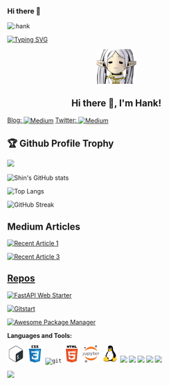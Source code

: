 ### Hi there 👋

<!--
**cyhank/cyhank** is a ✨ _special_ ✨ repository because its `README.md` (this file) appears on your GitHub profile.

Here are some ideas to get you started:

- 🔭 I’m currently working on ...
- 🌱 I’m currently learning ...
- 👯 I’m looking to collaborate on ...
- 🤔 I’m looking for help with ...
- 💬 Ask me about ...
- 📫 How to reach me: ...
- 😄 Pronouns: ...
- ⚡ Fun fact: ...
-->
<img src="https://count.getloli.com/get/@:Hank" alt=":hank" />

[![Typing SVG](https://readme-typing-svg.herokuapp.com?multiline=true&width=500&lines=Full-stack+web+and+app+developer.++++++++++)](https://git.io/typing-svg)

<p align="center">
  <img width="92" src="https://github.com/cyhank/cyhank/blob/main/file/DM_20220611232127_001.png?raw=true" />
</p>  
<h2 align="center">Hi there 👋, I'm Hank!</h2>


<a href="https://blog.codewithshin.com/" target="blank">Blog: <img align="center" src="https://cdn.jsdelivr.net/npm/simple-icons@3.0.1/icons/medium.svg" alt="Medium" height="30" width="40" /></a> <a href="https://twitter.com/hank" target="blank">Twitter: <img align="center" src="https://cdn.jsdelivr.net/npm/simple-icons@3.0.1/icons/twitter.svg" alt="Medium" height="30" width="40" /></a>

<h2>🏆 Github Profile Trophy</h2>
<img width=800 src="https://github-profile-trophy.vercel.app/?username=hank&column=9&theme=gruvbox&no-frame=true"/>

![Shin's GitHub stats](https://github-readme-stats.vercel.app/api?username=hank&show_icons=true&theme=tokyonight)


![Top Langs](https://github-readme-stats.vercel.app/api/top-langs/?username=hank&layout=compact)

![GitHub Streak](https://github-readme-streak-stats.herokuapp.com?user=hank&theme=neon-palenight&hide_border=true)

## Medium Articles

 <a target="_blank" href="https://github-readme-medium-recent-article.vercel.app/medium/@shinichiokada/0"><img src="https://github-readme-medium-recent-article.vercel.app/medium/@shinichiokada/0" alt="Recent Article 1">

<a target="_blank" href="https://github-readme-medium-recent-article.vercel.app/medium/@shinichiokada/2"><img src="https://github-readme-medium-recent-article.vercel.app/medium/@shinichiokada/2" alt="Recent Article 3">

## Repos

[![FastAPI Web Starter](https://github-readme-stats.vercel.app/api/pin/?username=hank&repo=fastapi-web-starter&show_owner=true)](https://github.com/hank/fastapi-web-starter)

[![Gitstart](https://github-readme-stats.vercel.app/api/pin/?username=hank&repo=gitstart&show_owner=true)](https://github.com/hank/gitstart)

[![Awesome Package Manager](https://github-readme-stats.vercel.app/api/pin/?username=hank&repo=awesome&show_owner=true)](https://github.com/hank/awesome)



**Languages and Tools:**  

<code><img src="https://raw.githubusercontent.com/devicons/devicon/master/icons/bash/bash-original.svg" alt="bash" width="40" height="40"/></code>
<code><img src="https://raw.githubusercontent.com/devicons/devicon/master/icons/css3/css3-original-wordmark.svg" alt="css3" width="40" height="40"/></code>
<code><img src="https://www.vectorlogo.zone/logos/git-scm/git-scm-icon.svg" alt="git" width="40" height="40"/></code>
<code><img src="https://raw.githubusercontent.com/devicons/devicon/master/icons/html5/html5-original-wordmark.svg" alt="html5" width="40" height="40"/></code>
<code><img src="https://raw.githubusercontent.com/devicons/devicon/master/icons/jupyter/jupyter-original-wordmark.svg" alt="Jupyter" width="40" height="40"/></code>
<code><img src="https://raw.githubusercontent.com/devicons/devicon/master/icons/linux/linux-original.svg" alt="linux" width="40" height="40"/></code>
<code><img height="40" src="https://raw.githubusercontent.com/hank/hank/master/assets/python.png"></code>
<code><img height="40" src="https://raw.githubusercontent.com/hank/hank/master/assets/javascript.png"></code>
<code><img height="40" src="https://raw.githubusercontent.com/hank/hank/master/assets/php.png"></code>
<code><img height="40" src="https://raw.githubusercontent.com/hank/hank/master/assets/visual-studio-code.png"></code>
<code><img height="40" src="https://raw.githubusercontent.com/hank/hank/master/assets/vim.png"></code>  

![](https://komarev.com/ghpvc/?username=hank)
